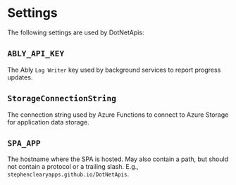 # Settings

The following settings are used by DotNetApis:

## `ABLY_API_KEY`

The Ably `Log Writer` key used by background services to report progress updates.

## `StorageConnectionString`

The connection string used by Azure Functions to connect to Azure Storage for application data storage.

## `SPA_APP`

The hostname where the SPA is hosted. May also contain a path, but should not contain a protocol or a trailing slash. E.g., `stephenclearyapps.github.io/DotNetApis`.